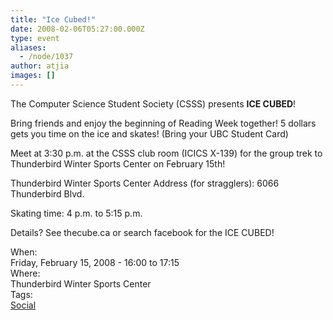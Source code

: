 ```yaml
---
title: "Ice Cubed!"
date: 2008-02-06T05:27:00.000Z
type: event
aliases:
  - /node/1037
author: atjia
images: []
---
```



<div class="field field-name-body field-type-text-with-summary field-label-hidden"><div class="field-items"><div class="field-item even"><p>The Computer Science Student Society (CSSS) presents <strong>ICE CUBED</strong>!</p>
<p>Bring friends and enjoy the beginning of Reading Week together!  5 dollars gets you time on the ice and skates! (Bring your UBC Student Card)</p>
<p>Meet at 3:30 p.m. at the CSSS club room (ICICS X-139) for the group trek to Thunderbird Winter Sports Center on February 15th!</p>
<p>Thunderbird Winter Sports Center Address (for stragglers): 6066 Thunderbird Blvd.</p>
<p>Skating time: 4 p.m. to 5:15 p.m.</p>
<p>Details? See thecube.ca or search facebook for the ICE CUBED!</p>
</div></div></div><div class="field field-name-field-dates field-type-datetime field-label-above"><div class="field-label">When:&#xA0;</div><div class="field-items"><div class="field-item even"><span class="date-display-single">Friday, February 15, 2008 - <span class="date-display-range"><span class="date-display-start">16:00</span> to <span class="date-display-end">17:15</span></span></span></div></div></div><div class="field field-name-field-location field-type-text field-label-above"><div class="field-label">Where:&#xA0;</div><div class="field-items"><div class="field-item even">Thunderbird Winter Sports Center</div></div></div>    <footer>
    <div class="field field-name-field-tags field-type-taxonomy-term-reference field-label-above"><div class="field-label">Tags:&#xA0;</div><div class="field-items"><div class="field-item even"><a href="/social">Social</a></div></div></div>      </footer>
